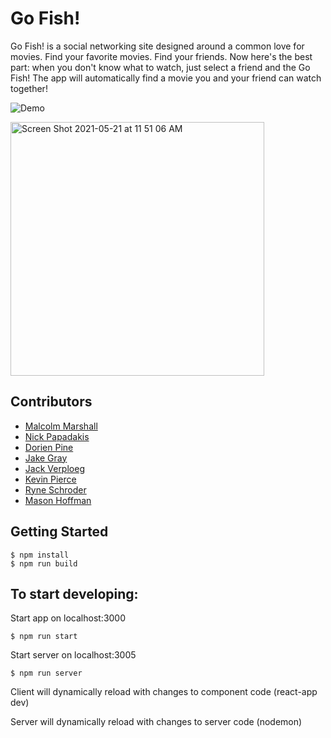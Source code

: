 # Go Fish!
Go Fish! is a social networking site designed around a common love for movies. Find your favorite movies. Find your friends. Now here's the best part: when you don't know what to watch, just select a friend and the Go Fish! The app will automatically find a movie you and your friend can watch together!

![Demo](https://user-images.githubusercontent.com/70677845/114280132-c6b4c780-99ec-11eb-9ade-d8dca60d7063.gif)

[
<img width="406" alt="Screen Shot 2021-05-21 at 11 51 06 AM" src="https://user-images.githubusercontent.com/73361300/119179467-2d85c180-ba2c-11eb-859f-00d68d63d4ae.png">
](url)

## Contributors
* [Malcolm Marshall](https://github.com/Malcolm-Marshall)
* [Nick Papadakis](https://github.com/spacerumsfeld-code)
* [Dorien Pine](https://github.com/Initial-D-cmd)
* [Jake Gray](https://github.com/jakegray1717)
* [Jack Verploeg](https://github.com/jverploeg)
* [Kevin Pierce](https://github.com/piercekg)
* [Ryne Schroder](https://github.com/ryne2010)
* [Mason Hoffman](https://github.com/mhoffman39)


## Getting Started
```
$ npm install
$ npm run build
```

## To start developing:

Start app on localhost:3000
```
$ npm run start
```
Start server on localhost:3005
```
$ npm run server
```
Client will dynamically reload with changes to component code (react-app dev)

Server will dynamically reload with changes to server code (nodemon)
